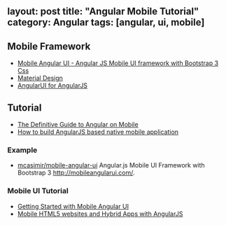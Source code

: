 layout: post
title: "Angular Mobile Tutorial"
category: Angular
tags: [angular, ui, mobile]
---
## Mobile Framework

- [Mobile Angular UI - Angular JS Mobile UI framework with Bootstrap 3 Css](http://mobileangularui.com/)
- [Material Design](https://material.angularjs.org/#/)
- [AngularUI for AngularJS](http://angular-ui.github.io/)

## Tutorial

- [The Definitive Guide to Angular on Mobile](http://www.ng-newsletter.com/posts/angular-on-mobile.html)
- [How to build AngularJS based native mobile application](http://www.htmlcenter.com/blog/how-to-build-angularjs-based-native-mobile-application/)

### Example

- [mcasimir/mobile-angular-ui](https://github.com/mcasimir/mobile-angular-ui) Angular.js Mobile UI Framework with Bootstrap 3 <http://mobileangularui.com/>.


### Mobile UI Tutorial

- [Getting Started with Mobile Angular UI](http://www.sitepoint.com/getting-started-mobile-angular-ui)
- [Mobile HTML5 websites and Hybrid Apps with AngularJS](http://www.slideshare.net/carlo.bonamico/codemotion-carlobonamicoangular-jsmobile)
